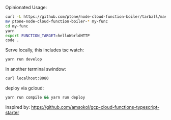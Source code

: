 Opinionated Usage:

```bash
curl -L https://github.com/ptone/node-cloud-function-boiler/tarball/master | tar -xvz
mv ptone-node-cloud-function-boiler-* my-func
cd my-func
yarn
export FUNCTION_TARGET=helloWorldHTTP
code .
```

Serve locally, this includes tsc watch:
```bash
yarn run develop
```

In another terminal swindow:
```bash
curl localhost:8080
```


deploy via gcloud:

```bash
yarn run compile && yarn run deploy
```


Inspired by: https://github.com/amsokol/gcp-cloud-functions-typescript-starter
